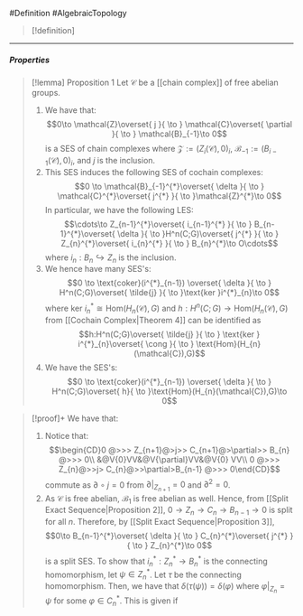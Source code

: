 #Definition #AlgebraicTopology 

> [!definition]


---
##### Properties
> [!lemma] Proposition 1
> Let $\mathcal{C}$ be a [[chain complex]] of free abelian groups. 
> 1. We have that: $$0\to \mathcal{Z}\overset{ j }{ \to } \mathcal{C}\overset{ \partial }{ \to } \mathcal{B}_{-1}\to 0$$ is a SES of chain complexes where $\mathcal{Z}:=(Z_{i}(\mathcal{C}),0)_{i}$, $\mathcal{B}_{-1}:=(B_{i-1}(\mathcal{C}),0)_{i}$, and $j$ is the inclusion.
> 2. This SES induces the following SES of cochain complexes: $$0 \to \mathcal{B}_{-1}^{*}\overset{ \delta }{ \to } \mathcal{C}^{*}\overset{ j^{*} }{ \to }\mathcal{Z}^{*}\to 0$$In particular, we have the following LES:$$\cdots\to Z_{n-1}^{*}\overset{ i_{n-1}^{*} }{ \to } B_{n-1}^{*}\overset{ \delta }{ \to  }H^n(C;G)\overset{ j^{*} }{ \to } Z_{n}^{*}\overset{ i_{n}^{*} }{ \to } B_{n}^{*}\to O\cdots$$where $i_{n}:B_{n}\hookrightarrow Z_{n}$ is the inclusion.
> 3. We hence have many SES's: $$0 \to \text{coker}(i^{*}_{n-1}) \overset{ \delta }{ \to } H^n(C;G)\overset{ \tilde{j} }{ \to  }\text{ker }i^{*}_{n}\to 0$$where $\text{ker }i^{*}_{n}\cong\text{Hom}(H_{n}(\mathcal{C}),G)$ and $h:H^n(C;G)\to \text{Hom}(H_{n}(\mathcal{C}),G)$ from [[Cochain Complex|Theorem 4]] can be identified as $$h:H^n(C;G)\overset{ \tilde{j} }{ \to } \text{ker } i^{*}_{n}\overset{ \cong }{ \to } \text{Hom}(H_{n}(\mathcal{C}),G)$$
> 4. We have the SES's: $$0 \to \text{coker}(i^{*}_{n-1}) \overset{ \delta }{ \to } H^n(C;G)\overset{ h}{ \to  }\text{Hom}(H_{n}(\mathcal{C}),G)\to 0$$

> [!proof]+
> We have that:
> 1. Notice that: $$\begin{CD}0 @>>> Z_{n+1}@>j>> C_{n+1}@>\partial>> B_{n} @>>> 0\\ &@V{0}VV&@V{\partial}VV&@V{0} VV\\  0 @>>> Z_{n}@>>j> C_{n}@>>\partial>B_{n-1} @>>> 0\end{CD}$$commute as $\partial \circ j = 0$ from $\partial|_{Z_{n+1}}=0$ and $\partial^{2}=0$.
> 2. As $\mathcal{C}$ is free abelian, $\mathcal{B}_{1}$ is free abelian as well. Hence, from [[Split Exact Sequence|Proposition 2]], $0 \to Z_{n} \to C_{n }\to B_{n-1}\to 0$ is split for all $n$. Therefore, by [[Split Exact Sequence|Proposition 3]], $$0\to B_{n-1}^{*}\overset{ \delta }{ \to } C_{n}^{*}\overset{ j^{*} }{ \to } Z_{n}^{*}\to 0$$is a split SES. To show that $i^{*}_{n}:Z^{*}_{n}\to B^{*}_{n}$ is the connecting homomorphism, let $\psi\in Z^{*}_{n}$. Let $\tau$ be the connecting homomorphism. Then, we have that $\delta(\tau(\psi))=\delta(\varphi)$ where $\varphi|_{Z_{n}}=\psi$ for some $\varphi\in C_{n}^{*}$. This is given if 